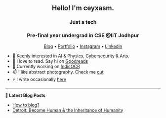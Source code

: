 <h2 align="center">Hello! I'm ceyxasm.</h2>
<h3 align="center">Just a tech</h3>
<h3 align="center">Pre-final year undergrad in CSE @IIT Jodhpur</h3>
<p align="center">
  <a href="https://ceyblogs.netlify.app/">Blog</a> •
  <a href="https://ceyxasm.github.io/ceyxasm/">Portfolio</a> •
  <a href="https://www.instagram.com/ceyxasm/">Instagram</a> •
  <a href="https://www.linkedin.com/in/abu-shahid-6b15781b8/">Linkedin</a>
</p>


- 🔭 Keenly interested in AI & Physics, Cybersecurity & Arts. 
- 🌱 I love to read. Say hi on [Goodreads](https://www.goodreads.com/user/show/150110911-ceyxasm)
- 💬 Currently working on [IndicOCR](https://ceyxasm.github.io/auto_grader/)
- 📫 I like abstract photography. Check me [out](https://www.instagram.com/ceyxasm/)
- ⚡ I write occasionally [here](https://ceyblogs.netlify.app/)

-------

**📝 Latest Blog Posts**
- [How to blog?](https://ceyblogs.netlify.app/how-to-blog)
- [Detroit: Become Human & the Inheritance of Humanity](https://ceyblogs.netlify.app/dbh)



      

